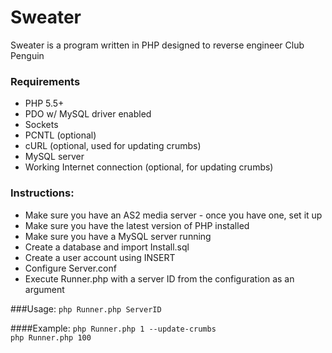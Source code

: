 Sweater
===
Sweater is a program written in PHP designed to reverse engineer Club Penguin

### Requirements
<ul>
	<li> PHP 5.5+</li>
	<li> PDO w/ MySQL driver enabled</li>
	<li> Sockets</li>
	<li> PCNTL (optional)</li>
	<li> cURL (optional, used for updating crumbs)</li>
	<li> MySQL server</li>
	<li> Working Internet connection (optional, for updating crumbs)</li>
</ul>

### Instructions:
<ul>
	<li> Make sure you have an AS2 media server - once you have one, set it up</li>
	<li> Make sure you have the latest version of PHP installed</li>
	<li> Make sure you have a MySQL server running</li>
	<li> Create a database and import Install.sql</li>
	<li> Create a user account using INSERT</li>
	<li> Configure Server.conf</li>
	<li> Execute Runner.php with a server ID from the configuration as an argument</li>
</ul>

###Usage:
<code>php Runner.php ServerID</code>
	
####Example:
<code>php Runner.php 1 --update-crumbs</code><br />
<code>php Runner.php 100<br />
